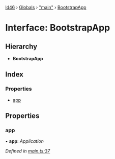 [ld46](../README.md) › [Globals](../globals.md) › ["main"](../modules/_main_.md) › [BootstrapApp](_main_.bootstrapapp.md)

# Interface: BootstrapApp

## Hierarchy

* **BootstrapApp**

## Index

### Properties

* [app](_main_.bootstrapapp.md#app)

## Properties

###  app

• **app**: *Application*

*Defined in [main.ts:37](https://github.com/jrod-disco/ld46-keepalive/blob/0d14d56/src/main.ts#L37)*
